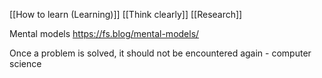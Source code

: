 [[How to learn (Learning)]]
[[Think clearly]]
[[Research]]

Mental models
https://fs.blog/mental-models/

Once a problem is solved, it should not be encountered again - computer science